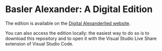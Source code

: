 Basler Alexander: A Digital Edition
===============
The edition is available on the [Digital Alexanderlied website](https://dh.dlls.univr.it/dse/dal/).

You can also access the edition locally: the easiest way to do so is to download this repository and to open it with the Visual Studio Live Share extension of Visual Studio Code.
